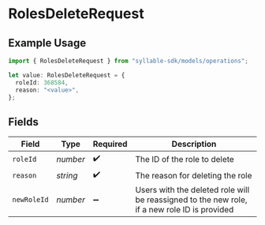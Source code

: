 # RolesDeleteRequest

## Example Usage

```typescript
import { RolesDeleteRequest } from "syllable-sdk/models/operations";

let value: RolesDeleteRequest = {
  roleId: 368584,
  reason: "<value>",
};
```

## Fields

| Field                                                                                        | Type                                                                                         | Required                                                                                     | Description                                                                                  |
| -------------------------------------------------------------------------------------------- | -------------------------------------------------------------------------------------------- | -------------------------------------------------------------------------------------------- | -------------------------------------------------------------------------------------------- |
| `roleId`                                                                                     | *number*                                                                                     | :heavy_check_mark:                                                                           | The ID of the role to delete                                                                 |
| `reason`                                                                                     | *string*                                                                                     | :heavy_check_mark:                                                                           | The reason for deleting the role                                                             |
| `newRoleId`                                                                                  | *number*                                                                                     | :heavy_minus_sign:                                                                           | Users with the deleted role will be reassigned to the new role, if a new role ID is provided |